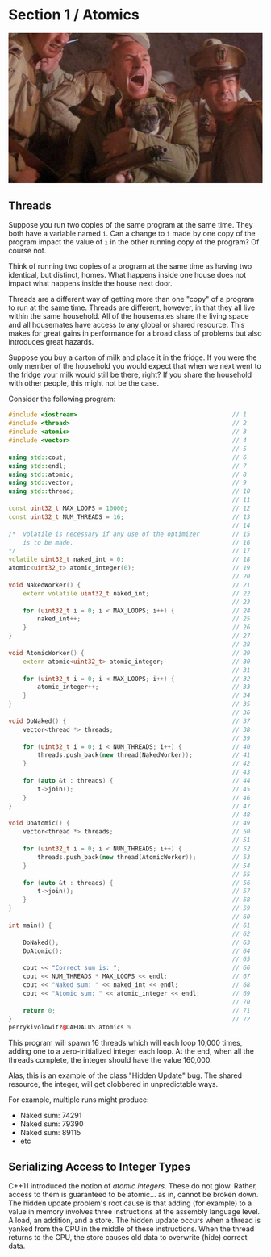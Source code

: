 # Section 1 / Atomics

![Gurney Hallek](./battle_pug.jpeg)

## Threads

Suppose you run two copies of the same program at the same time. They
both have a variable named `i`. Can a change to `i` made by one copy of
the program impact the value of `i` in the other running copy of the
program? Of course not.

Think of running two copies of a program at the same time as having
two identical, but distinct, homes. What happens inside one house does
not impact what happens inside the house next door.

Threads are a different way of getting more than one "copy" of a program
to run at the same time. Threads are different, however, in that they
all live within the same household. All of the housemates share the
living space and all housemates have access to any global or shared
resource. This makes for great gains in performance for a broad class
of problems but also introduces great hazards.

Suppose you buy a carton of milk and place it in the fridge. If you were
the only member of the household you would expect that when we next went
to the fridge your milk would still be there, right? If you share the
household with other people, this might not be the case.

Consider the following program:

```c++
#include <iostream>                                           // 1 
#include <thread>                                             // 2 
#include <atomic>                                             // 3 
#include <vector>                                             // 4 
                                                              // 5 
using std::cout;                                              // 6 
using std::endl;                                              // 7 
using std::atomic;                                            // 8 
using std::vector;                                            // 9 
using std::thread;                                            // 10 
                                                              // 11 
const uint32_t MAX_LOOPS = 10000;                             // 12 
const uint32_t NUM_THREADS = 16;                              // 13 
                                                              // 14 
/*  volatile is necessary if any use of the optimizer         // 15 
    is to be made.                                            // 16 
*/                                                            // 17 
volatile uint32_t naked_int = 0;                              // 18 
atomic<uint32_t> atomic_integer(0);                           // 19 
                                                              // 20 
void NakedWorker() {                                          // 21 
    extern volatile uint32_t naked_int;                       // 22 
                                                              // 23 
    for (uint32_t i = 0; i < MAX_LOOPS; i++) {                // 24 
        naked_int++;                                          // 25 
    }                                                         // 26 
}                                                             // 27 
                                                              // 28 
void AtomicWorker() {                                         // 29 
    extern atomic<uint32_t> atomic_integer;                   // 30 
                                                              // 31 
    for (uint32_t i = 0; i < MAX_LOOPS; i++) {                // 32 
        atomic_integer++;                                     // 33 
    }                                                         // 34 
}                                                             // 35 
                                                              // 36 
void DoNaked() {                                              // 37 
    vector<thread *> threads;                                 // 38 
                                                              // 39 
    for (uint32_t i = 0; i < NUM_THREADS; i++) {              // 40 
        threads.push_back(new thread(NakedWorker));           // 41 
    }                                                         // 42 
                                                              // 43 
    for (auto &t : threads) {                                 // 44 
        t->join();                                            // 45 
    }                                                         // 46 
}                                                             // 47 
                                                              // 48 
void DoAtomic() {                                             // 49 
    vector<thread *> threads;                                 // 50 
                                                              // 51 
    for (uint32_t i = 0; i < NUM_THREADS; i++) {              // 52 
        threads.push_back(new thread(AtomicWorker));          // 53 
    }                                                         // 54 
                                                              // 55 
    for (auto &t : threads) {                                 // 56 
        t->join();                                            // 57 
    }                                                         // 58 
}                                                             // 59 
                                                              // 60 
int main() {                                                  // 61 
                                                              // 62 
    DoNaked();                                                // 63 
    DoAtomic();                                               // 64 
                                                              // 65 
    cout << "Correct sum is: ";                               // 66 
    cout << NUM_THREADS * MAX_LOOPS << endl;                  // 67 
    cout << "Naked sum: " << naked_int << endl;               // 68 
    cout << "Atomic sum: " << atomic_integer << endl;         // 69 
                                                              // 70 
    return 0;                                                 // 71 
}                                                             // 72 
perrykivolowitz@DAEDALUS atomics %
```

This program will spawn 16 threads which will each loop 10,000 times,
adding one to a zero-initialized integer each loop. At the end, when all
the threads complete, the integer should have the value 160,000.

Alas, this is an example of the class "Hidden Update" bug. The shared
resource, the integer, will get clobbered in unpredictable ways.

For example, multiple runs might produce:

- Naked sum: 74291
- Naked sum: 79390
- Naked sum: 89115
- etc

## Serializing Access to Integer Types

C++11 introduced the notion of *atomic integers*. These do not glow.
Rather, access to them is guaranteed to be atomic... as in, cannot be
broken down. The hidden update problem's root cause is that adding
(for example) to a value in memory involves three instructions at the
assembly language level. A load, an addition, and a store. The hidden
update occurs when a thread is yanked from the CPU in the middle of
these instructions. When the thread returns to the CPU, the store
causes old data to overwrite (hide) correct data.
